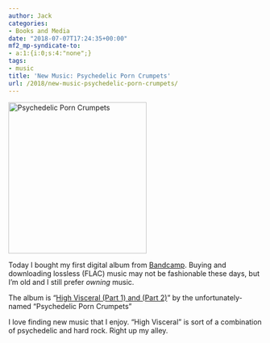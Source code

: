 ```yaml
---
author: Jack
categories:
- Books and Media
date: "2018-07-07T17:24:35+00:00"
mf2_mp-syndicate-to:
- a:1:{i:0;s:4:"none";}
tags:
- music
title: 'New Music: Psychedelic Porn Crumpets'
url: /2018/new-music-psychedelic-porn-crumpets/
---
```

<img class="alignnone wp-image-1539 size-medium" src="/img/2018/07/2018-07-07_ppc-cover-274x300.png" alt="Psychedelic Porn Crumpets" width="274" height="300" srcset="/img/2018/07/2018-07-07_ppc-cover-274x300.png 274w, /img/2018/07/2018-07-07_ppc-cover-640x700.png 640w, /img/2018/07/2018-07-07_ppc-cover.png 724w" sizes="(max-width: 274px) 100vw, 274px" />

Today I bought my first digital album from [Bandcamp][1]. Buying and downloading lossless (FLAC) music may not be fashionable these days, but I&#8217;m old and I still prefer _owning_ music.

The album is &#8220;[High Visceral (Part 1) and (Part 2)][2]&#8221; by the unfortunately-named &#8220;Psychedelic Porn Crumpets&#8221;

I love finding new music that I enjoy. &#8220;High Visceral&#8221; is sort of a combination of psychedelic and hard rock. Right up my alley.

 [1]: https://bandcamp.com
 [2]: https://psychedelicporncrumpets.bandcamp.com/album/high-visceral-part-1-2